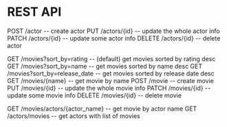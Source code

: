 # REST API

POST /actor -- create actor
PUT /actors/{id} -- update the whole actor info
PATCH /actors/{id} -- update some actor info
DELETE /actors/{id} -- delete actor

GET /movies?sort_by=rating -- (default) get movies sorted by rating desc
GET /movies?sort_by=name -- get movies sorted by name desc
GET /movies?sort_by=release_date -- get movies sorted by release date desc
GET /movies/{name} -- get movie by name
POST /movie -- create movie
PUT /movies/{id} -- update the whole movie info
PATCH /movies/{id} -- update some movie info
DELETE /movies/{id} -- delete movie

GET /movies/actors/{actor_name} -- get movie by actor name
GET /actors/movies -- get actors with list of movies
